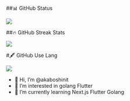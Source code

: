
##📊 GitHub Status

<a href="https://github.com/anuraghazra/github-readme-stats">
  <img align="center" src="https://github-readme-stats.vercel.app/api?username=akaboshinit&show_icons=true&theme=dark" />
</a>


##🔥 GitHub Streak Stats

<a href="https://github.com/anuraghazra/github-readme-stats">
  <img align="center" src="http://github-readme-streak-stats.herokuapp.com?user=akaboshinit&theme=dark)](https://git.io/streak-stats" />
</a>


#🖋 GitHub Use Lang

<a href="https://github.com/anuraghazra/github-readme-stats">
  <img align="center" src="https://github-readme-stats.vercel.app/api/top-langs/?username=akaboshinit&layout=compact" />
</a>


- 👋 Hi, I’m @akaboshinit
- 👀 I’m interested in golang Flutter
- 🌱 I’m currently learning Next.js Flutter Golang
